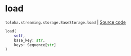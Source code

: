 # load
`toloka.streaming.storage.BaseStorage.load` | [Source code](https://github.com/Toloka/toloka-kit/blob/v0.1.24/src/streaming/storage.py#L32)

```python
load(
    self,
    base_key: str,
    keys: Sequence[str]
)
```

